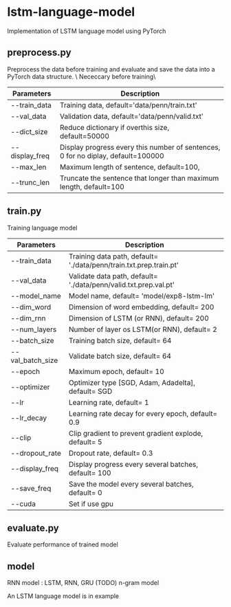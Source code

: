 # lstm-language-model
Implementation of LSTM language model using PyTorch
## preprocess.py
Preprocess the data before training and evaluate and save the data into a PyTorch data structure. \\
Nececcary before training\\

Parameters | Description
------------ | -------------
--train_data | Training data, default='data/penn/train.txt'
--val_data | Validation data, default='data/penn/valid.txt'
--dict_size | Reduce dictionary if overthis size, default=50000
--display_freq | Display progress every this number of sentences, 0 for no diplay, default=100000
--max_len | Maximum length of sentence, default=100,
--trunc_len |Truncate the sentence that longer than maximum length, default=100

## train.py
Training language model

Parameters | Description
-- | --
--train_data | Training data path, default= './data/penn/train.txt.prep.train.pt' 
--val_data | Validate data path, default= './data/penn/valid.txt.prep.val.pt' 
--model_name | Model name, default= 'model/exp8-lstm-lm' 
--dim_word | Dimension of word embedding, default= 200 
--dim_rnn  | Dimension of LSTM (or RNN), default= 200
--num_layers | Number of layer os LSTM(or RNN), default= 2 
--batch_size | Training batch size, default= 64 
--val_batch_size | Validate batch size, default= 64 
--epoch | Maximum epoch, default= 10 
--optimizer | Optimizer type [SGD, Adam, Adadelta], default= SGD 
--lr | Learning rate, default= 1 
--lr_decay | Learning rate decay for every epoch, default= 0.9 
--clip | Clip gradient to prevent gradient explode, default= 5 
--dropout_rate | Dropout rate, default= 0.3 
--display_freq | Display progress every several batches, default= 100 
--save_freq | Save the model every several batches, default= 0
--cuda | Set if use gpu

## evaluate.py
Evaluate performance of trained model

## model
RNN model : LSTM, RNN, GRU
(TODO) n-gram model

An LSTM language model is in example
